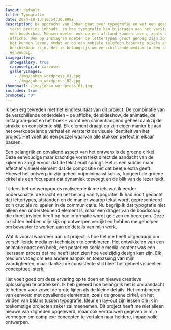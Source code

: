 ```yaml
---
layout: default
title: Typografie
date: 2024-10-13T16:54:30.099Z
description: De opdracht van Johan gaat over typografie en wat een goed leesbare
  tekst precies inhoudt, en hoe typografie kan bijdragen aan het versterken van
  een boodschap. Mensen moeten ook op een afstand kunnen lezen, zoals bij een
  affiche. Ook op Instagram moeten de lettertypes groot genoeg zijn zodat mensen
  het kunnen lezen, omdat er op een mobiele telefoon beperkte pixels en ruimte
  beschikbaar zijn. Het is belangrijk om verschillende medium in één stijl en
  eenvoudig.
imagegallery:
  showgallery: true
  carouselgrid: carousel
  galleryImages:
    - /img/johan_wordpress_01.jpg
    - /img/johan_wordpress_02.jpg
thumbnail: /img/johan_wordpress_01.jpg
included: true
promoted: "0"
---
```

Ik ben erg tevreden met het eindresultaat van dit project. De combinatie van de verschillende onderdelen – de affiche, de slideshow, de animatie, de Instagram-post en het boek – vormt een samenhangend geheel dankzij de strakke en consistente stijl. Elk element draagt op zijn eigen manier bij aan het overkoepelende verhaal en versterkt de visuele identiteit van het project. Het voelt als een puzzel waarvan alle stukken perfect in elkaar passen.

Een belangrijk en opvallend aspect van het ontwerp is de groene cirkel. Deze eenvoudige maar krachtige vorm trekt direct de aandacht van de kijker en zorgt ervoor dat de tekst eruit springt. Het is een subtiel maar effectief visueel element dat de compositie net dat beetje extra geeft. Hoewel het ontwerp in zijn geheel vrij minimalistisch is, fungeert de groene cirkel als een focuspunt dat dynamiek toevoegt en de blik van de lezer leidt.

Tijdens het ontwerpproces realiseerde ik me iets wat ik eerder onderschatte: de kracht en het belang van typografie. Ik had nooit gedacht dat lettertypes, afstanden en de manier waarop tekst wordt gepresenteerd zo’n cruciale rol spelen in de communicatie. Nu begrijp ik dat typografie niet alleen een ondersteunend element is, maar een drager van de boodschap die direct invloed heeft op hoe informatie wordt gelezen en begrepen. Deze inzichten hebben mijn kijk op ontwerpen verrijkt en hebben me geholpen om bewuster te werken aan de details van mijn werk.

Wat ik vooral waardeer aan dit project is hoe het me heeft uitgedaagd om verschillende media en technieken te combineren. Het ontwikkelen van een animatie naast een boek, een poster en sociale media-content was een leerzaam proces dat me heeft laten zien hoe veelzijdig design kan zijn. Elk medium vroeg om een andere aanpak en toepassing van mijn vaardigheden, maar dankzij de consistente stijl bleef het geheel visueel en conceptueel sterk.

Het voelt goed om deze ervaring op te doen en nieuwe creatieve oplossingen te ontdekken. Ik heb geleerd hoe belangrijk het is om aandacht te hebben voor zowel de grote lijnen als de kleine details. Het combineren van eenvoud met opvallende elementen, zoals de groene cirkel, en het vinden van balans tussen typografie, kleur en lay-out zijn lessen die ik in toekomstige projecten zeker zal meenemen. Dit project heeft me niet alleen nieuwe vaardigheden opgeleverd, maar ook vertrouwen gegeven in mijn vermogen om complexe concepten te vertalen naar heldere, impactvolle ontwerpen.

